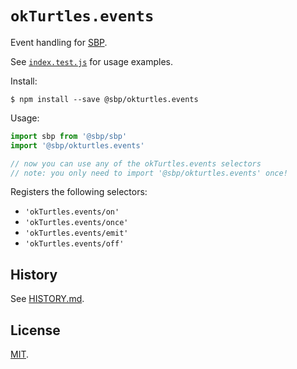 # `okTurtles.events`

Event handling for [SBP](https://github.com/okTurtles/sbp-js).

See [`index.test.js`](index.test.js) for usage examples.

Install:

```
$ npm install --save @sbp/okturtles.events
```

Usage:

```js
import sbp from '@sbp/sbp'
import '@sbp/okturtles.events'

// now you can use any of the okTurtles.events selectors
// note: you only need to import '@sbp/okturtles.events' once!
```

Registers the following selectors:

- `'okTurtles.events/on'`
- `'okTurtles.events/once'`
- `'okTurtles.events/emit'`
- `'okTurtles.events/off'`

## History

See [HISTORY.md](HISTORY.md).

## License

[MIT](LICENSE.txt).
